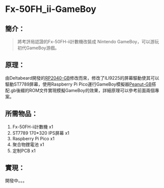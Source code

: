 # Fx-50FH_ii-GameBoy
## 簡介：
> 將考評局認證的Fx-50FH-ii計數機改裝成 Nintendo GameBoy，可以游玩初代GameBoy游戲。
## 原理：
由Deltabeard開發的[RP2040-GB](https://github.com/deltabeard/RP2040-GB)修改而來，修改了ILI9225的屏幕驅動使其可以驅動ST7789屏幕，使用Raspberry Pi Pico運行GameBoy模擬器[Peanut-GB](https://github.com/deltabeard/Peanut-GB)搭配.gb後綴的ROM文件實現模擬GameBoy的效果，詳細原理可以參考前面兩個專案。
## 所需物品：
1. Fx-50FH-ii計數機 x1  
2. ST7789 170*320 IPS屏幕 x1  
3. Raspberry Pi Pico x1  
4. 聚合物鋰電池 x1  
5. 定制PCB x1
## 實現：
開發中。。。
